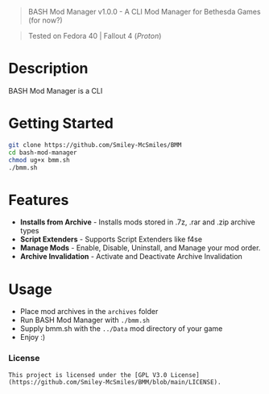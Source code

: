 > BASH Mod Manager v1.0.0 - A CLI Mod Manager for Bethesda Games (for now?)

> Tested on Fedora 40 | Fallout 4 (_Proton_)

# Description

BASH Mod Manager is a CLI

# Getting Started

```sh
git clone https://github.com/Smiley-McSmiles/BMM
cd bash-mod-manager
chmod ug+x bmm.sh
./bmm.sh
```

# Features

* **Installs from Archive** - Installs mods stored in .7z, .rar and .zip archive types
* **Script Extenders** - Supports Script Extenders like f4se
* **Manage Mods** - Enable, Disable, Uninstall, and Manage your mod order.
* **Archive Invalidation** - Activate and Deactivate Archive Invalidation

# Usage
- Place mod archives in the `archives` folder
- Run BASH Mod Manager with `./bmm.sh`
- Supply bmm.sh with the `../Data` mod directory of your game
- Enjoy :)

### License
    This project is licensed under the [GPL V3.0 License](https://github.com/Smiley-McSmiles/BMM/blob/main/LICENSE).

